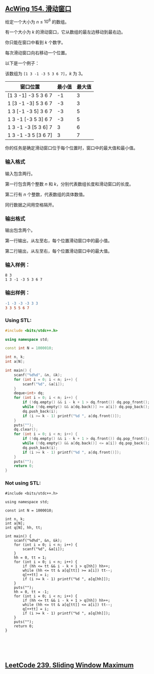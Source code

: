 ## [AcWing 154. 滑动窗口](https://www.acwing.com/problem/content/156/)

给定一个大小为 $n$ ≤ $10^6$ 的数组。

有一个大小为 $k$ 的滑动窗口，它从数组的最左边移动到最右边。

你只能在窗口中看到 $k$ 个数字。

每次滑动窗口向右移动一个位置。

以下是一个例子：

该数组为 `[1 3 -1 -3 5 3 6 7]`，$k$ 为 $3$。

|       窗口位置 |        最小值 |         最大值 |
| --- | --- | --- |
| [1 3 -1] -3 5 3 6 7 |          -1 |             3 |
| 1 [3 -1 -3] 5 3 6 7 |          -3 |             3 |
| 1 3 [-1 -3 5] 3 6 7 |          -3 |             5  |
| 1 3 -1 [-3 5 3] 6 7 |          -3 |             5 |
| 1 3 -1 -3 [5 3 6] 7 |           3 |             6 |
| 1 3 -1 -3 5 [3 6 7] |           3 |             7 |

你的任务是确定滑动窗口位于每个位置时，窗口中的最大值和最小值。

### **输入格式**

输入包含两行。

第一行包含两个整数 $n$ 和 $k$，分别代表数组长度和滑动窗口的长度。

第二行有 $n$ 个整数，代表数组的具体数值。

同行数据之间用空格隔开。

### **输出格式**

输出包含两个。

第一行输出，从左至右，每个位置滑动窗口中的最小值。

第二行输出，从左至右，每个位置滑动窗口中的最大值。

### **输入样例：**

```
8 3
1 3 -1 -3 5 3 6 7
```

### **输出样例：**

```diff
-1 -3 -3 -3 3 3
3 3 5 5 6 7
```

### Using STL:

```cpp
#include <bits/stdc++.h>

using namespace std;

const int N = 1000010;

int n, k;
int a[N];

int main() {
    scanf("%d%d", &n, &k);
    for (int i = 0; i < n; i++) {
        scanf("%d", &a[i]);
    }
    deque<int> dq;
    for (int i = 0; i < n; i++) {
        if (!dq.empty() && i - k + 1 > dq.front()) dq.pop_front();
        while (!dq.empty() && a[dq.back()] >= a[i]) dq.pop_back();
        dq.push_back(i);
        if (i >= k - 1) printf("%d ", a[dq.front()]);
    }
    puts("");
    dq.clear();
    for (int i = 0; i < n; i++) {
        if (!dq.empty() && i - k + 1 > dq.front()) dq.pop_front();
        while (!dq.empty() && a[dq.back()] <= a[i]) dq.pop_back();
        dq.push_back(i);
        if (i >= k - 1) printf("%d ", a[dq.front()]);
    }
    puts("");
    return 0;
}
```

### Not using STL:

```
#include <bits/stdc++.h>

using namespace std;

const int N = 1000010;

int n, k;
int a[N];
int q[N], hh, tt;

int main() {
    scanf("%d%d", &n, &k);
    for (int i = 0; i < n; i++) {
        scanf("%d", &a[i]);
    }
    hh = 0, tt = 1;
    for (int i = 0; i < n; i++) {
        if (hh <= tt && i - k + 1 > q[hh]) hh++;
        while (hh <= tt & a[q[tt]] >= a[i]) tt--;
        q[++tt] = i;
        if (i >= k - 1) printf("%d ", a[q[hh]]);
    }
    puts("");
    hh = 0, tt = -1;
    for (int i = 0; i < n; i++) {
        if (hh <= tt && i - k + 1 > q[hh]) hh++;
        while (hh <= tt & a[q[tt]] <= a[i]) tt--;
        q[++tt] = i;
        if (i >= k - 1) printf("%d ", a[q[hh]]);
    }
    puts("");
    return 0;
}
```

<br>
<br>

<br>

## [LeetCode 239. Sliding Window Maximum](https://leetcode.cn/problems/sliding-window-maximum/)